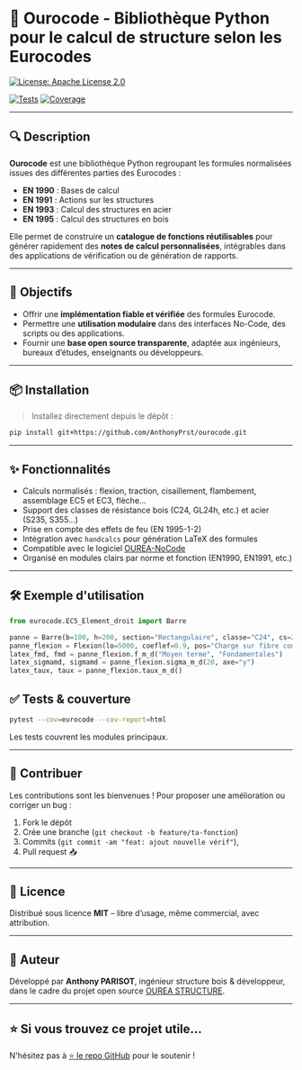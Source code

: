 
# 📐 Ourocode - Bibliothèque Python pour le calcul de structure selon les Eurocodes

[![License: Apache License 2.0](https://img.shields.io/badge/License-A-blue.svg)](LICENSE)
<!-- [![PyPI](https://img.shields.io/pypi/v/eurocode-calc.svg)](https://pypi.org/project/ourocode/) -->
[![Tests](https://img.shields.io/github/v/release/AnthonyPrst/ourocode
)](https://github.com/AnthonyPrst/ourocode/pyptoject.toml)
[![Coverage](https://img.shields.io/codecov/c/github/ton-org/eurocode)](https://codecov.io/gh/ton-org/ourocode)

---

## 🔍 Description

**Ourocode** est une bibliothèque Python regroupant les formules normalisées issues des différentes parties des Eurocodes :

- **EN 1990** : Bases de calcul
- **EN 1991** : Actions sur les structures
- **EN 1993** : Calcul des structures en acier
- **EN 1995** : Calcul des structures en bois

Elle permet de construire un **catalogue de fonctions réutilisables** pour générer rapidement des **notes de calcul personnalisées**, intégrables dans des applications de vérification ou de génération de rapports.

---

## 🚀 Objectifs

- Offrir une **implémentation fiable et vérifiée** des formules Eurocode.
- Permettre une **utilisation modulaire** dans des interfaces No-Code, des scripts ou des applications.
- Fournir une **base open source transparente**, adaptée aux ingénieurs, bureaux d’études, enseignants ou développeurs.

---

## 📦 Installation

<!-- ```bash
pip install ourocode
``` -->

> Installez directement depuis le dépôt :
```bash
pip install git+https://github.com/AnthonyPrst/ourocode.git
```

---

## ✨ Fonctionnalités

- Calculs normalisés : flexion, traction, cisaillement, flambement, assemblage EC5 et EC3, flèche…
- Support des classes de résistance bois (C24, GL24h, etc.) et acier (S235, S355…)
- Prise en compte des effets de feu (EN 1995-1-2)
- Intégration avec `handcalcs` pour génération LaTeX des formules
- Compatible avec le logiciel [OUREA-NoCode](https://ourea-structure.fr/telechargement)
- Organisé en modules clairs par norme et fonction (EN1990, EN1991, etc.)

---

## 🛠 Exemple d'utilisation

```python
from eurocode.EC5_Element_droit import Barre

panne = Barre(b=100, h=200, section="Rectangulaire", classe="C24", cs=2, Hi=12, Hf=12)
panne_flexion = Flexion(lo=5000, coeflef=0.9, pos="Charge sur fibre comprimée")
latex_fmd, fmd = panne_flexion.f_m_d("Moyen terme", "Fondamentales")
latex_sigmamd, sigmamd = panne_flexion.sigma_m_d(20, axe="y")
latex_taux, taux = panne_flexion.taux_m_d()
```

## ✅ Tests & couverture

```bash
pytest --cov=eurocode --cov-report=html
```

Les tests couvrent les modules principaux.

---

## 🤝 Contribuer

Les contributions sont les bienvenues ! Pour proposer une amélioration ou corriger un bug :

1. Fork le dépôt
2. Crée une branche (`git checkout -b feature/ta-fonction`)
3. Commits (`git commit -am "feat: ajout nouvelle vérif"`),
4. Pull request 📥

---

## 📄 Licence

Distribué sous licence **MIT** – libre d’usage, même commercial, avec attribution.

---

## 👷 Auteur

Développé par **Anthony PARISOT**, ingénieur structure bois & développeur, dans le cadre du projet open source [OUREA STRUCTURE](https://ourea-structure.fr).

---

## ⭐ Si vous trouvez ce projet utile...

N'hésitez pas à [⭐️ le repo GitHub](https://github.com/Icelone73/ourocode) pour le soutenir !
